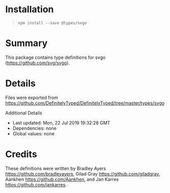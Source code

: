 # Installation
> `npm install --save @types/svgo`

# Summary
This package contains type definitions for svgo (https://github.com/svg/svgo).

# Details
Files were exported from https://github.com/DefinitelyTyped/DefinitelyTyped/tree/master/types/svgo

Additional Details
 * Last updated: Mon, 22 Jul 2019 19:32:28 GMT
 * Dependencies: none
 * Global values: none

# Credits
These definitions were written by Bradley Ayers <https://github.com/bradleyayers>, Gilad Gray <https://github.com/giladgray>, Aankhen <https://github.com/Aankhen>, and Jan Karres <https://github.com/jankarres>.

